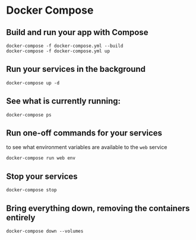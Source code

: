 # Docker Compose
## Build and run your app with Compose
    
    docker-compose -f docker-compose.yml --build
    docker-compose -f docker-compose.yml up

## Run your services in the background

    docker-compose up -d
    
## See what is currently running:
    
    docker-compose ps 
    
## Run one-off commands for your services

to see what environment variables are available to the `web` service
    
    docker-compose run web env
 
## Stop your services

    docker-compose stop
 
## Bring everything down, removing the containers entirely

    docker-compose down --volumes
